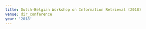 ```yaml
---
title: Dutch-Belgian Workshop on Information Retrieval (2018)
venue: dir_conference
year: '2018'
---
```

